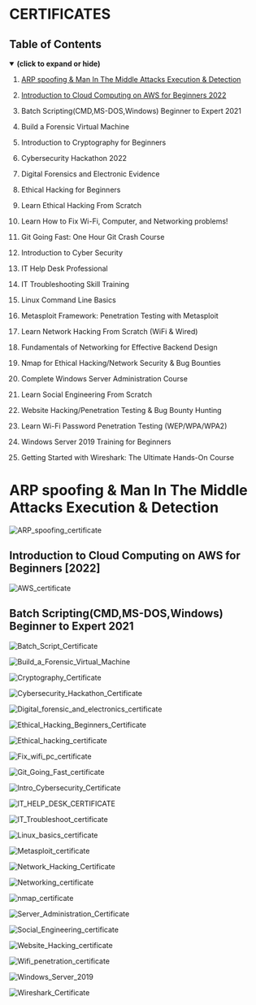 # CERTIFICATES

## Table of Contents 
<details open>
<summary><b>(click to expand or hide)</b></summary>

1. [ARP spoofing & Man In The Middle Attacks Execution & Detection](#arp)

2) [Introduction to Cloud Computing on AWS for Beginners 2022]()

3) Batch Scripting(CMD,MS-DOS,Windows) Beginner to Expert 2021

4) Build a Forensic Virtual Machine

5) Introduction to Cryptography for Beginners

6) Cybersecurity Hackathon 2022

7) Digital Forensics and Electronic Evidence

8) Ethical Hacking for Beginners

9) Learn Ethical Hacking From Scratch

10) Learn How to Fix Wi-Fi, Computer, and Networking problems!

11) Git Going Fast: One Hour Git Crash Course

12) Introduction to Cyber Security

13) IT Help Desk Professional

14) IT Troubleshooting Skill Training

15) Linux Command Line Basics

16) Metasploit Framework: Penetration Testing with Metasploit

17) Learn Network Hacking From Scratch (WiFi & Wired)

18) Fundamentals of Networking for Effective Backend Design

19) Nmap for Ethical Hacking/Network Security & Bug Bounties

20) Complete Windows Server Administration Course

21) Learn Social Engineering From Scratch

22) Website Hacking/Penetration Testing & Bug Bounty Hunting

23) Learn Wi-Fi Password Penetration Testing (WEP/WPA/WPA2)

24) Windows Server 2019 Training for Beginners

25) Getting Started with Wireshark: The Ultimate Hands-On Course
</details>


<a id="arp"></a>
# ARP spoofing & Man In The Middle Attacks Execution & Detection

![ARP_spoofing_certificate](https://github.com/F745H/F745H/assets/102409904/cb825390-f34f-4207-933d-c958fe4fcaa1)

## Introduction to Cloud Computing on AWS for Beginners [2022]

![AWS_certificate](https://github.com/F745H/F745H/assets/102409904/5d1915be-2f27-4e84-8223-224d83deb1ab)

## Batch Scripting(CMD,MS-DOS,Windows) Beginner to Expert 2021

![Batch_Script_Certificate](https://github.com/F745H/F745H/assets/102409904/118cacc8-441c-4943-b269-c30495a092b7)


![Build_a_Forensic_Virtual_Machine](https://github.com/F745H/F745H/assets/102409904/42655f42-7aea-4def-98c2-70b325af67e3)


![Cryptography_Certificate](https://github.com/F745H/F745H/assets/102409904/3a2a1f58-cb03-4bc7-ba49-ce1d0eca5336)


![Cybersecurity_Hackathon_Certificate](https://github.com/F745H/F745H/assets/102409904/c533a2fb-c9b8-4aa9-be3f-05607d40a184)


![Digital_forensic_and_electronics_certificate](https://github.com/F745H/F745H/assets/102409904/d060f912-e150-4283-8661-c44b47034d3c)


![Ethical_Hacking_Beginners_Certificate](https://github.com/F745H/F745H/assets/102409904/6f609598-67eb-4d40-b04f-9962dacef71f)


![Ethical_hacking_certificate](https://github.com/F745H/F745H/assets/102409904/2485eebd-072d-40ab-b807-0b6a32af33c9)


![Fix_wifi_pc_certificate](https://github.com/F745H/F745H/assets/102409904/27b42567-fdd2-47c9-b5bc-70c09c3f9d32)


![Git_Going_Fast_certificate](https://github.com/F745H/F745H/assets/102409904/db55122c-aa74-4155-9c19-ff3a6bba08e7)


![Intro_Cybersecurity_Certificate](https://github.com/F745H/F745H/assets/102409904/82388203-0ff9-4b92-8388-ef9f1662eabb)


![IT_HELP_DESK_CERTIFICATE](https://github.com/F745H/F745H/assets/102409904/19bffb3e-2ddc-4f36-acee-e2eebaef2fa3)


![IT_Troubleshoot_certificate](https://github.com/F745H/F745H/assets/102409904/57968baa-f609-4630-8a81-d96cadbf3102)


![Linux_basics_certificate](https://github.com/F745H/F745H/assets/102409904/a8ffcd77-d8bc-4532-a768-e4652001dfe0)


![Metasploit_certificate](https://github.com/F745H/F745H/assets/102409904/f8cc1034-68a7-43c0-8b33-eb6dd87b7ddb)


![Network_Hacking_Certificate](https://github.com/F745H/F745H/assets/102409904/efc3707a-4be8-4f8d-854b-2b79f8ea6c9e)


![Networking_certificate](https://github.com/F745H/F745H/assets/102409904/6034d5a1-8f33-40fd-bfe1-e9a94f50f411)


![nmap_certificate](https://github.com/F745H/F745H/assets/102409904/084c5533-d8e9-4836-9c4e-4110c2089b40)


![Server_Administration_Certificate](https://github.com/F745H/F745H/assets/102409904/56636341-41da-4a62-8887-87cb5bd140c7)


![Social_Engineering_certificate](https://github.com/F745H/F745H/assets/102409904/7d2b9ccf-b1b0-49b8-8676-143bc9ec6433)


![Website_Hacking_certificate](https://github.com/F745H/F745H/assets/102409904/8ba431ff-c93c-428d-978c-471947cbd149)


![Wifi_penetration_certificate](https://github.com/F745H/F745H/assets/102409904/ec19af3e-4231-403f-93d4-54a6c8c81503)


![Windows_Server_2019](https://github.com/F745H/F745H/assets/102409904/44e9b0b3-1741-4e3e-a4f8-7a9bfa3dbd12)


![Wireshark_Certificate](https://github.com/F745H/F745H/assets/102409904/81b1ac9d-2e40-4620-ba15-f8b75a563a76)
